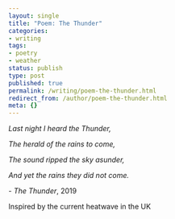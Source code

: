 ```yaml
---
layout: single
title: "Poem: The Thunder"
categories:
- writing
tags:
- poetry
- weather
status: publish
type: post
published: true
permalink: /writing/poem-the-thunder.html
redirect_from: /author/poem-the-thunder.html
meta: {}
---
```



_Last night I heard the Thunder,_

_The herald of the rains to come,_

_The sound ripped the sky asunder,_

_And yet the rains they did not come._

\-  _The Thunder_, 2019

Inspired by the current heatwave in the UK

